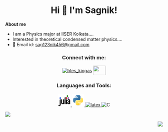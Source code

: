 <h1 align="center">Hi 👋 I'm Sagnik!</h1>

**About me**
- I am a Physics major at IISER Kolkata....
- Interested in theoretical condensed matter physics....
- 📧  Email id: [sag123nik456@gmail.com](mailto:sag123nik456@gmail.com)

<h3 align="center">Connect with me:</h3>
<p align="center">
<a href="https://www.instagram.com/htes_kingas/" target="blank"><img align="center" src="https://raw.githubusercontent.com/rahuldkjain/github-profile-readme-generator/master/src/images/icons/Social/instagram.svg" alt="htes_kingas" height="30" width="40" /></a>
<a href="https://www.linkedin.com/in/sagnik-seth-700863117/" target="blank"><img align="center" src="https://raw.githubusercontent.com/rahuldkjain/github-profile-readme-generator/master/src/images/icons/Social/linked-in-alt.svg" height="30" width="40" /></a>
</p>


<h3 align="center">Languages and Tools:</h3>
<p align="center"> 
 <a href="https://julialang.org/" target="_blank" rel="noreferrer"> <img src="https://raw.githubusercontent.com/JuliaLang/julia-logo-graphics/master/images/julia-logo-color.svg" alt="Julia" width="40" height="40"/> </a>
<a href="https://www.python.org" target="_blank" rel="noreferrer"> <img src="https://raw.githubusercontent.com/devicons/devicon/master/icons/python/python-original.svg" alt="python" width="40" height="40"/> </a> 
  <a href="https://www.latex-project.org/" target="_blank" rel="noreferrer"> <img src="https://cdn.worldvectorlogo.com/logos/latex.svg" alt="latex" width="40" height="40"/> </a> 
  <a target="_blank" rel="noreferrer"> <img src="https://raw.githubusercontent.com/rahuldkjain/github-profile-readme-generator/master/src/images/icons/ProgrammingLanguages/c.svg" alt="C" width="40" height="40"/> </a>
</p>


<p>&nbsp;<img align="left" src="https://github-readme-stats.vercel.app/api?username=LoneWolf1304&show_icons=true&locale=en" /></p>

<p><img align="right" src="https://github-readme-stats.vercel.app/api/top-langs?username=LoneWolf1304&show_icons=true&locale=en&layout=compact" /></p>
